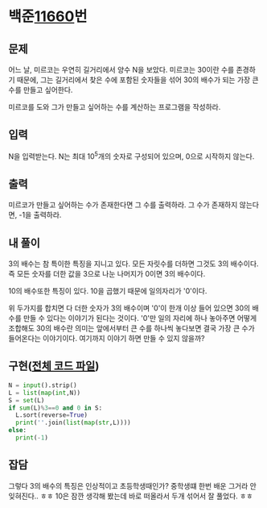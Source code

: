 # 백준[11660](https://www.acmicpc.net/problem/10610)번
## 문제
 어느 날, 미르코는 우연히 길거리에서 양수 N을 보았다. 미르코는 30이란 수를 존경하기 때문에, 그는 길거리에서 찾은 수에 포함된 숫자들을 섞어 30의 배수가 되는 가장 큰 수를 만들고 싶어한다.

 미르코를 도와 그가 만들고 싶어하는 수를 계산하는 프로그램을 작성하라.

## 입력
 N을 입력받는다. N는 최대 10<sup>5</sup>개의 숫자로 구성되어 있으며, 0으로 시작하지 않는다.

## 출력
 미르코가 만들고 싶어하는 수가 존재한다면 그 수를 출력하라. 그 수가 존재하지 않는다면, -1을 출력하라.

## 내 풀이
 3의 배수는 참 특이한 특징을 지니고 있다. 모든 자릿수를 더하면 그것도 3의 배수이다. 즉 모든 숫자를 더한 값을 3으로 나눈 나머지가 0이면 3의 배수이다.

 10의 배수또한 특징이 있다. 10을 곱했기 때문에 일의자리가 '0'이다.

 위 두가지를 합치면 다 더한 숫자가 3의 배수이며 '0'이 한개 이상 들어 있으면 30의 배수를 만들 수 있다는 이야기가 된다는 것이다. '0'만 일의 자리에 하나 놓아주면 어떻게 조합해도 30의 배수란 의미는 앞에서부터 큰 수를 하나씩 놓다보면 결국 가장 큰 수가 들어온다는 이야기이다. 여기까지 이야기 하면 만들 수 있지 않을까?

## 구현([전체 코드 파일](/baekjoon/10610_30/c.py))
``` python
N = input().strip()
L = list(map(int,N))
S = set(L)
if sum(L)%3==0 and 0 in S:
  L.sort(reverse=True)
  print(''.join(list(map(str,L))))
else:
  print(-1)
```

## 잡담
 그렇다 3의 배수의 특징은 인상적이고 초등학생때인가? 중학생떄 한번 배운 그거라 안 잊혀진다.. ㅎㅎ
 10은 잠깐 생각해 봤는데 바로 떠올라서 두개 섞어서 잘 풀었다. ㅎㅎ